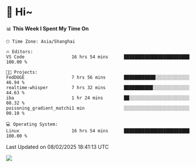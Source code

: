 # 👋 Hi~

<!--START_SECTION:waka-->
📊 **This Week I Spent My Time On** 

```text
🕑︎ Time Zone: Asia/Shanghai

🔥 Editors: 
VS Code                  16 hrs 54 mins      █████████████████████████   100.00 % 

🐱‍💻 Projects: 
FedDOGE                  7 hrs 56 mins       ████████████░░░░░░░░░░░░░   46.94 % 
realtime-whisper         7 hrs 32 mins       ███████████░░░░░░░░░░░░░░   44.63 % 
iba                      1 hr 24 mins        ██░░░░░░░░░░░░░░░░░░░░░░░   08.32 % 
poisoning_gradient_matchi1 min               ░░░░░░░░░░░░░░░░░░░░░░░░░   00.10 % 

💻 Operating System: 
Linux                    16 hrs 54 mins      █████████████████████████   100.00 % 
```


 Last Updated on 08/02/2025 18:41:13 UTC
<!--END_SECTION:waka-->

![](https://komarev.com/ghpvc/?username=lvdongyi&label=Profile%20views&color=0e75b6&style=flat)

<!---
lvdongyi/lvdongyi is a ✨ special ✨ repository because its `README.md` (this file) appears on your GitHub profile.
You can click the Preview link to take a look at your changes.
--->
